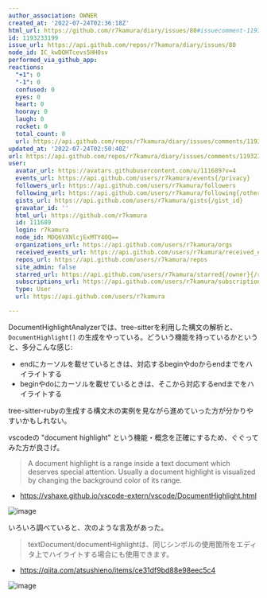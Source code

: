 ```yaml
---
author_association: OWNER
created_at: '2022-07-24T02:36:18Z'
html_url: https://github.com/r7kamura/diary/issues/80#issuecomment-1193233199
id: 1193233199
issue_url: https://api.github.com/repos/r7kamura/diary/issues/80
node_id: IC_kwDOHTcevs5HH0sv
performed_via_github_app: 
reactions:
  "+1": 0
  "-1": 0
  confused: 0
  eyes: 0
  heart: 0
  hooray: 0
  laugh: 0
  rocket: 0
  total_count: 0
  url: https://api.github.com/repos/r7kamura/diary/issues/comments/1193233199/reactions
updated_at: '2022-07-24T02:50:40Z'
url: https://api.github.com/repos/r7kamura/diary/issues/comments/1193233199
user:
  avatar_url: https://avatars.githubusercontent.com/u/111689?v=4
  events_url: https://api.github.com/users/r7kamura/events{/privacy}
  followers_url: https://api.github.com/users/r7kamura/followers
  following_url: https://api.github.com/users/r7kamura/following{/other_user}
  gists_url: https://api.github.com/users/r7kamura/gists{/gist_id}
  gravatar_id: ''
  html_url: https://github.com/r7kamura
  id: 111689
  login: r7kamura
  node_id: MDQ6VXNlcjExMTY4OQ==
  organizations_url: https://api.github.com/users/r7kamura/orgs
  received_events_url: https://api.github.com/users/r7kamura/received_events
  repos_url: https://api.github.com/users/r7kamura/repos
  site_admin: false
  starred_url: https://api.github.com/users/r7kamura/starred{/owner}{/repo}
  subscriptions_url: https://api.github.com/users/r7kamura/subscriptions
  type: User
  url: https://api.github.com/users/r7kamura

---
```

DocumentHighlightAnalyzerでは、tree-sitterを利用した構文の解析と、`DocumentHighlight[]` の生成をやっている。どういう機能を持っているかというと、多分こんな感じ:

- endにカーソルを載せているときは、対応するbeginやdoからendまでをハイライトする
- beginやdoにカーソルを載せているときは、そこから対応するendまでをハイライトする

tree-sitter-rubyの生成する構文木の実例を見ながら進めていった方が分かりやすいかもしれない。

vscodeの "document highlight" という機能・概念を正確にするため、ぐぐってみた方が良さげ。

> A document highlight is a range inside a text document which deserves special attention. Usually a document highlight is visualized by changing the background color of its range.

- https://vshaxe.github.io/vscode-extern/vscode/DocumentHighlight.html

![image](https://user-images.githubusercontent.com/111689/180629880-49960fae-d5b1-4e47-8978-4e66791d37bd.png)

いろいろ調べていると、次のような言及があった。

> textDocument/documentHighlightは、同じシンボルの使用箇所をエディタ上でハイライトする場合にも使用できます。


- https://qiita.com/atsushieno/items/ce31df9bd88e98eec5c4

![image](https://user-images.githubusercontent.com/111689/180630105-73de7a93-c83b-4004-abda-4a95db868978.png)
